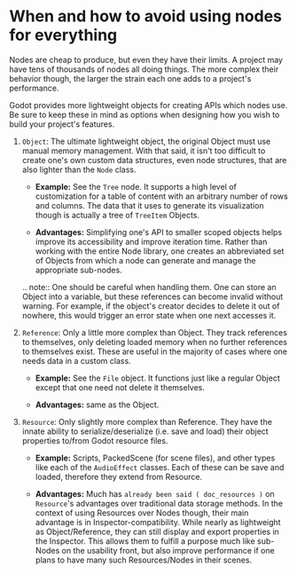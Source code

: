

When and how to avoid using nodes for everything
================================================


Nodes are cheap to produce, but even they have their limits. A project may
have tens of thousands of nodes all doing things. The more complex their
behavior though, the larger the strain each one adds to a project's
performance.

Godot provides more lightweight objects for creating APIs which nodes use.
Be sure to keep these in mind as options when designing how you wish to build
your project's features.

1. `Object`: The ultimate lightweight object, the original
   Object must use manual memory management. With that said, it isn't too
   difficult to create one's own custom data structures, even node structures,
   that are also lighter than the `Node` class.

   - **Example:** See the `Tree` node. It supports a high level
     of customization for a table of content with an arbitrary number of
     rows and columns. The data that it uses to generate its visualization
     though is actually a tree of `TreeItem` Objects.

   - **Advantages:** Simplifying one's API to smaller scoped objects helps improve
     its accessibility and improve iteration time. Rather than working with the
     entire Node library, one creates an abbreviated set of Objects from which
     a node can generate and manage the appropriate sub-nodes.

   .. note:: One should be careful when handling them. One can store an Object
     into a variable, but these references can become invalid without warning.
     For example, if the object's creator decides to delete it out of nowhere,
     this would trigger an error state when one next accesses it.

2. `Reference`: Only a little more complex than Object.
   They track references to themselves, only deleting loaded memory when no
   further references to themselves exist. These are useful in the majority of
   cases where one needs data in a custom class.

   - **Example:** See the `File` object. It functions
     just like a regular Object except that one need not delete it themselves.

   - **Advantages:** same as the Object.

3. `Resource`: Only slightly more complex than Reference.
   They have the innate ability to serialize/deserialize (i.e. save and load)
   their object properties to/from Godot resource files.

   - **Example:** Scripts, PackedScene (for scene files), and other types like
     each of the `AudioEffect` classes. Each of these
     can be save and loaded, therefore they extend from Resource.

   - **Advantages:** Much has
     `already been said ( doc_resources )`
     on `Resource`'s advantages over traditional data
     storage methods. In the context of using Resources over Nodes though,
     their main advantage is in Inspector-compatibility. While nearly as
     lightweight as Object/Reference, they can still display and export
     properties in the Inspector. This allows them to fulfill a purpose much
     like sub-Nodes on the usability front, but also improve performance if
     one plans to have many such Resources/Nodes in their scenes.
